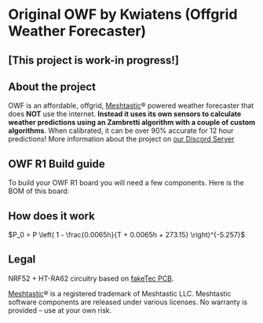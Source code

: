 # Original OWF by Kwiatens (Offgrid Weather Forecaster)
## [This project is work-in progress!]

## About the project
OWF is an affordable, offgrid, [Meshtastic](https://meshtastic.org/)® powered weather forecaster that does **NOT** use the internet. **Instead it uses its own sensors to calculate weather predictions using an Zambretti algorithm with a couple of custom algorithms**.
When calibrated, it can be over 90% accurate for 12 hour predictions!
More information about the project on [our Discord Server](https://discord.gg/Jbdw9DENTZ)

## OWF R1 Build guide
To build your OWF R1 board you will need a few components. Here is the BOM of this board:

## How does it work
$P_0 = P \left( 1 - \frac{0.0065h}{T + 0.0065h + 273.15} \right)^{-5.257}$



## Legal
NRF52 + HT-RA62 circuitry based on [fakeTec PCB](https://github.com/gargomoma/fakeTec_pcb).

[Meshtastic](https://meshtastic.org/)® is a registered trademark of Meshtastic LLC. Meshtastic software components are released under various licenses. No warranty is provided – use at your own risk.
